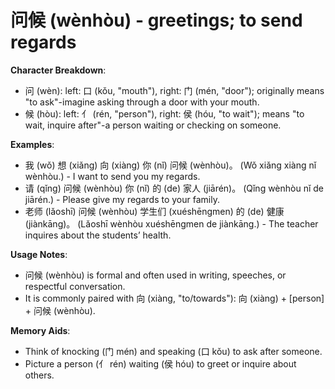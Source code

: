 # **问候 (wènhòu) - greetings; to send regards**

**Character Breakdown**:  
- 问 (wèn): left: 口 (kǒu, "mouth"), right: 门 (mén, "door"); originally means "to ask"-imagine asking through a door with your mouth.  
- 候 (hòu): left: 亻 (rén, "person"), right: 侯 (hóu, "to wait"); means "to wait, inquire after"-a person waiting or checking on someone.

**Examples**:  
- 我 (wǒ) 想 (xiǎng) 向 (xiàng) 你 (nǐ) 问候 (wènhòu)。 (Wǒ xiǎng xiàng nǐ wènhòu.) - I want to send you my regards.  
- 请 (qǐng) 问候 (wènhòu) 你 (nǐ) 的 (de) 家人 (jiārén)。 (Qǐng wènhòu nǐ de jiārén.) - Please give my regards to your family.  
- 老师 (lǎoshī) 问候 (wènhòu) 学生们 (xuéshēngmen) 的 (de) 健康 (jiànkāng)。 (Lǎoshī wènhòu xuéshēngmen de jiànkāng.) - The teacher inquires about the students’ health.

**Usage Notes**:  
- 问候 (wènhòu) is formal and often used in writing, speeches, or respectful conversation.  
- It is commonly paired with 向 (xiàng, "to/towards"): 向 (xiàng) + [person] + 问候 (wènhòu).

**Memory Aids**:  
- Think of knocking (门 mén) and speaking (口 kǒu) to ask after someone.  
- Picture a person (亻 rén) waiting (侯 hóu) to greet or inquire about others.